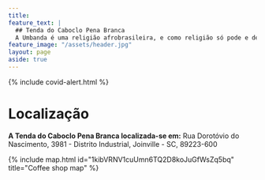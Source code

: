 ```yaml
---
title: 
feature_text: |
  ## Tenda do Caboclo Pena Branca
  A Umbanda é uma religião afrobrasileira, e como religião só pode e deve aplicar o bem na vida das pessoas.
feature_image: "/assets/header.jpg"
layout: page
aside: true
---
```


{% include covid-alert.html %}

# Localização

**A Tenda do Caboclo Pena Branca localizada-se em:** Rua Dorotóvio do Nascimento, 3981 - Distrito Industrial, Joinville - SC, 89223-600

{% include map.html id="1kibVRNV1cuUmn6TQ2D8koJuGfWsZq5bq" title="Coffee shop map" %}

